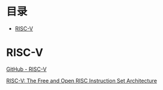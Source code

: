 # 目录
- [RISC-V](#RISC-V)

# RISC-V
[GitHub - RISC-V](https://github.com/riscv)

[RISC-V: The Free and Open RISC Instruction Set Architecture](https://riscv.org/)
